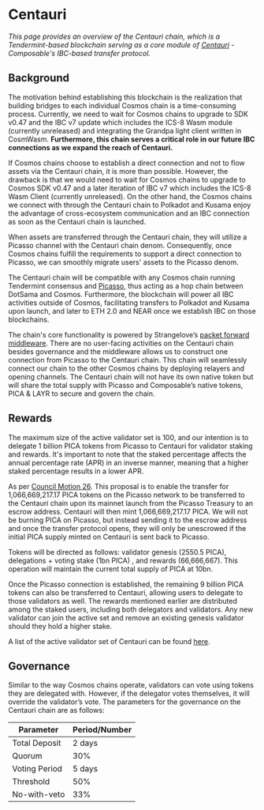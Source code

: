 # Centauri

_This page provides an overview of the Centauri chain, which is a Tendermint-based blockchain serving as a core module of [Centauri](../technology/composable-ibc.md) - Composable's IBC-based transfer protocol._

## Background
The motivation behind establishing this blockchain is the realization that building bridges to each individual Cosmos chain is a time-consuming process. Currently, we need to wait for Cosmos chains to upgrade to SDK v0.47 and the IBC v7 update which includes the ICS-8 Wasm module (currently unreleased) and integrating the Grandpa light client written in CosmWasm. **Furthermore, this chain serves a critical role in our future IBC connections as we expand the reach of Centauri.**

If Cosmos chains choose to establish a direct connection and not to flow assets via the Centauri chain, it is more than possible. However, the drawback is that we would need to wait for Cosmos chains to upgrade to Cosmos SDK v0.47 and a later iteration of IBC v7 which includes the ICS-8 Wasm Client (currently unreleased). On the other hand, the Cosmos chains we connect with through the Centauri chain to Polkadot and Kusama enjoy the advantage of cross-ecosystem communication and an IBC connection as soon as the Centauri chain is launched. 

When assets are transferred through the Centauri chain, they will utilize a Picasso channel with the Centauri chain denom. Consequently, once Cosmos chains fulfill the requirements to support a direct connection to Picasso, we can smoothly migrate users' assets to the Picasso denom.

The Centauri chain will be compatible with any Cosmos chain running Tendermint consensus and [Picasso](./picasso-parachain-overview.md), thus acting as a hop chain between DotSama and Cosmos. Furthermore, the blockchain will power all IBC activities outside of Cosmos, facilitating transfers to Polkadot and Kusama upon launch, and later to ETH 2.0 and NEAR once we establish IBC on those blockchains. 

The chain's core functionality is powered by Strangelove’s [packet forward middleware](https://github.com/strangelove-ventures/packet-forward-middleware). There are no user-facing activities on the Centauri chain besides governance and the middleware allows us to construct one connection from Picasso to the Centauri chain. This chain will seamlessly connect our chain to the other Cosmos chains by deploying relayers and opening channels. The Centauri chain will not have its own native token but will share the total supply with Picasso and Composable’s native tokens, PICA & LAYR to secure and govern the chain.

## Rewards
The maximum size of the active validator set is 100, and our intention is to delegate 1 billion PICA tokens from Picasso to Centauri for validator staking and rewards. It's important to note that the staked percentage affects the annual percentage rate (APR) in an inverse manner, meaning that a higher staked percentage results in a lower APR.

As per [Council Motion 26](https://picasso.polkassembly.io/motion/26). This proposal is to enable the transfer for 1,066,669,217.17 PICA tokens on the Picasso network to be transferred to the Centauri chain upon its mainnet launch from the Picasso Treasury to an escrow address. Centauri will then mint 1,066,669,217.17 PICA. We will not be burning PICA on Picasso, but instead sending it to the escrow address and once the transfer protocol opens, they will only be unescrowed if the initial PICA supply minted on Centauri is sent back to Picasso.
 
Tokens will be directed as follows: validator genesis (2550.5 PICA), delegations + voting stake (1bn PICA) , and rewards (66,666,667). This operation will maintain the current total supply of PICA at 10bn.

Once the Picasso connection is established, the remaining 9 billion PICA tokens can also be transferred to Centauri, allowing users to delegate to those validators as well. The rewards mentioned earlier are distributed among the staked users, including both delegators and validators. Any new validator can join the active set and remove an existing genesis validator should they hold a higher stake.

A list of the active validator set of Centauri can be found [here](https://ping.pub/composable/staking).

## Governance
Similar to the way Cosmos chains operate, validators can vote using tokens they are delegated with. However, if the delegator votes themselves, it will override the validator’s vote. The parameters for the governance on the Centauri chain are as follows:

| Parameter                                          | Period/Number  |
|----------------------------------------------------|----------------|
| Total Deposit                           | 2 days          |
| Quorum          | 30%         |
| Voting Period | 5 days        |
| Threshold                | 50% |
| No-with-veto                             |  33%   |